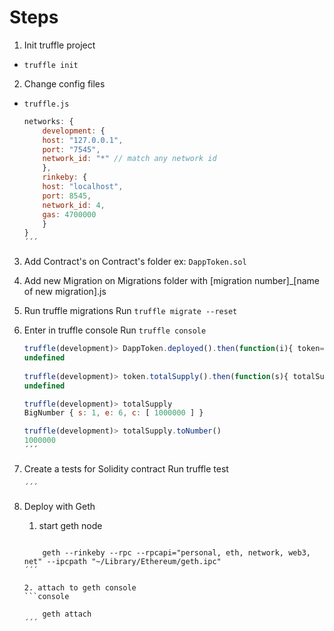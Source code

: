 # Steps

1. Init truffle project
- `truffle init`


2. Change config files 
- `truffle.js`
    ```js
    networks: {
        development: {
        host: "127.0.0.1",
        port: "7545",
        network_id: "*" // match any network id
        },
        rinkeby: {
        host: "localhost",
        port: 8545,
        network_id: 4,
        gas: 4700000
        }
    }
    ´´´

3. Add Contract's on Contract's folder
    ex: `DappToken.sol`

4. Add new Migration on Migrations folder
    with [migration number]_[name of new migration].js

5. Run truffle migrations 
    Run `truffle migrate --reset`

6. Enter in truffle console 
    Run `truffle console`

    ```js 
    truffle(development)> DappToken.deployed().then(function(i){ token=i;})
    undefined
  
    truffle(development)> token.totalSupply().then(function(s){ totalSupply = s; })
    undefined

    truffle(development)> totalSupply
    BigNumber { s: 1, e: 6, c: [ 1000000 ] }

    truffle(development)> totalSupply.toNumber()
    1000000
    ´´´
7. Create a tests for Solidity contract 
    Run truffle test



    ```js 
    ´´´

8. Deploy with Geth
     
    1. start geth node 
    ```console
        
        geth --rinkeby --rpc --rpcapi="personal, eth, network, web3, net" --ipcpath "~/Library/Ethereum/geth.ipc"
    ´´´

    2. attach to geth console
    ```console
        
        geth attach
    ´´´
  
    

